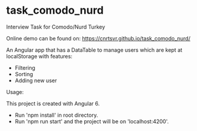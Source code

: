 # task_comodo_nurd
Interview Task for Comodo/Nurd Turkey

Online demo can be found on: https://cnrtsvr.github.io/task_comodo_nurd/

An Angular app that has a DataTable to manage users which are kept at localStorage with features:

* Filtering
* Sorting
* Adding new user

Usage: 

This project is created with Angular 6.

- Run 'npm install' in root directory.
- Run 'npm run start' and the project will be on 'localhost:4200'.
